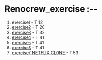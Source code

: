 # Renocrew_exercise :--

1. [exercise1](https://adarshpanda931.github.io/Renocrew_exercise/exercise1/) - T 12
2. [exercise2](https://adarshpanda931.github.io/Renocrew_exercise/exercise2/) - T 20
3. [exercise3](https://adarshpanda931.github.io/Renocrew_exercise/exercise3/) - T 33
4. [exercise4](https://adarshpanda931.github.io/Renocrew_exercise/exercise4/) - T 41
5. [exercise5](https://adarshpanda931.github.io/Renocrew_exercise/exercise5/) - T 41
6. [exercise6](https://adarshpanda931.github.io/Renocrew_exercise/exercise6/) - T 41
7. [exercise7 NETFLIX CLONE ](https://adarshpanda931.github.io/Renocrew_exercise/exercise7/index.html) - T 53
